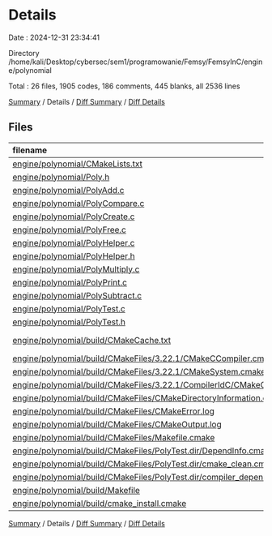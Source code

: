 # Details

Date : 2024-12-31 23:34:41

Directory /home/kali/Desktop/cybersec/sem1/programowanie/Femsy/FemsyInC/engine/polynomial

Total : 26 files,  1905 codes, 186 comments, 445 blanks, all 2536 lines

[Summary](results.md) / Details / [Diff Summary](diff.md) / [Diff Details](diff-details.md)

## Files
| filename | language | code | comment | blank | total |
| :--- | :--- | ---: | ---: | ---: | ---: |
| [engine/polynomial/CMakeLists.txt](/core/polynomial/CMakeLists.txt) | CMake | 15 | 0 | 1 | 16 |
| [engine/polynomial/Poly.h](/core/polynomial/Poly.h) | C++ | 35 | 2 | 7 | 44 |
| [engine/polynomial/PolyAdd.c](/core/polynomial/PolyAdd.c) | C | 36 | 0 | 15 | 51 |
| [engine/polynomial/PolyCompare.c](/core/polynomial/PolyCompare.c) | C | 20 | 3 | 3 | 26 |
| [engine/polynomial/PolyCreate.c](/core/polynomial/PolyCreate.c) | C | 30 | 0 | 2 | 32 |
| [engine/polynomial/PolyFree.c](/core/polynomial/PolyFree.c) | C | 16 | 0 | 3 | 19 |
| [engine/polynomial/PolyHelper.c](/core/polynomial/PolyHelper.c) | C | 40 | 0 | 9 | 49 |
| [engine/polynomial/PolyHelper.h](/core/polynomial/PolyHelper.h) | C++ | 11 | 0 | 2 | 13 |
| [engine/polynomial/PolyMultiply.c](/core/polynomial/PolyMultiply.c) | C | 38 | 0 | 12 | 50 |
| [engine/polynomial/PolyPrint.c](/core/polynomial/PolyPrint.c) | C | 65 | 0 | 10 | 75 |
| [engine/polynomial/PolySubtract.c](/core/polynomial/PolySubtract.c) | C | 11 | 0 | 3 | 14 |
| [engine/polynomial/PolyTest.c](/core/polynomial/PolyTest.c) | C | 48 | 55 | 6 | 109 |
| [engine/polynomial/PolyTest.h](/core/polynomial/PolyTest.h) | C++ | 4 | 4 | 4 | 12 |
| [engine/polynomial/build/CMakeCache.txt](/core/polynomial/build/CMakeCache.txt) | CMake Cache | 280 | 0 | 63 | 343 |
| [engine/polynomial/build/CMakeFiles/3.22.1/CMakeCCompiler.cmake](/core/polynomial/build/CMakeFiles/3.22.1/CMakeCCompiler.cmake) | CMake | 55 | 0 | 18 | 73 |
| [engine/polynomial/build/CMakeFiles/3.22.1/CMakeSystem.cmake](/core/polynomial/build/CMakeFiles/3.22.1/CMakeSystem.cmake) | CMake | 10 | 0 | 6 | 16 |
| [engine/polynomial/build/CMakeFiles/3.22.1/CompilerIdC/CMakeCCompilerId.c](/core/polynomial/build/CMakeFiles/3.22.1/CompilerIdC/CMakeCCompilerId.c) | C | 610 | 62 | 132 | 804 |
| [engine/polynomial/build/CMakeFiles/CMakeDirectoryInformation.cmake](/core/polynomial/build/CMakeFiles/CMakeDirectoryInformation.cmake) | CMake | 12 | 0 | 5 | 17 |
| [engine/polynomial/build/CMakeFiles/CMakeError.log](/core/polynomial/build/CMakeFiles/CMakeError.log) | Log | 75 | 0 | 28 | 103 |
| [engine/polynomial/build/CMakeFiles/CMakeOutput.log](/core/polynomial/build/CMakeFiles/CMakeOutput.log) | Log | 213 | 0 | 21 | 234 |
| [engine/polynomial/build/CMakeFiles/Makefile.cmake](/core/polynomial/build/CMakeFiles/Makefile.cmake) | CMake | 38 | 0 | 6 | 44 |
| [engine/polynomial/build/CMakeFiles/PolyTest.dir/DependInfo.cmake](/core/polynomial/build/CMakeFiles/PolyTest.dir/DependInfo.cmake) | CMake | 18 | 0 | 6 | 24 |
| [engine/polynomial/build/CMakeFiles/PolyTest.dir/cmake_clean.cmake](/core/polynomial/build/CMakeFiles/PolyTest.dir/cmake_clean.cmake) | CMake | 18 | 0 | 2 | 20 |
| [engine/polynomial/build/CMakeFiles/PolyTest.dir/compiler_depend.ts](/core/polynomial/build/CMakeFiles/PolyTest.dir/compiler_depend.ts) | TypeScript | 2 | 0 | 1 | 3 |
| [engine/polynomial/build/Makefile](/core/polynomial/build/Makefile) | Makefile | 159 | 60 | 71 | 290 |
| [engine/polynomial/build/cmake_install.cmake](/core/polynomial/build/cmake_install.cmake) | CMake | 46 | 0 | 9 | 55 |

[Summary](results.md) / Details / [Diff Summary](diff.md) / [Diff Details](diff-details.md)